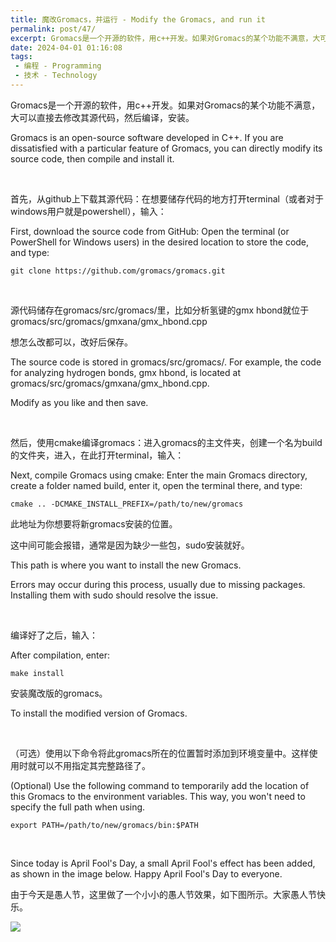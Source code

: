 ```yaml
---
title: 魔改Gromacs，并运行 - Modify the Gromacs, and run it
permalink: post/47/
excerpt: Gromacs是一个开源的软件，用c++开发。如果对Gromacs的某个功能不满意，大可以直接去修改其源代码，然后编译，安装。<br>Gromacs is an open-source software developed in C++. If you are dissatisfied with a particular feature of Gromacs, you can directly modify its source code, then compile and install it.
date: 2024-04-01 01:16:08
tags:
 - 编程 - Programming
 - 技术 - Technology
---
```


Gromacs是一个开源的软件，用c++开发。如果对Gromacs的某个功能不满意，大可以直接去修改其源代码，然后编译，安装。

Gromacs is an open-source software developed in C++. If you are dissatisfied with a particular feature of Gromacs, you can directly modify its source code, then compile and install it.

<p><br></p>

首先，从github上下载其源代码：在想要储存代码的地方打开terminal（或者对于windows用户就是powershell），输入：

First, download the source code from GitHub: Open the terminal (or PowerShell for Windows users) in the desired location to store the code, and type:

```
git clone https://github.com/gromacs/gromacs.git
```

<p><br></p>

源代码储存在gromacs/src/gromacs/里，比如分析氢键的gmx hbond就位于gromacs/src/gromacs/gmxana/gmx_hbond.cpp

想怎么改都可以，改好后保存。

The source code is stored in gromacs/src/gromacs/. For example, the code for analyzing hydrogen bonds, gmx hbond, is located at gromacs/src/gromacs/gmxana/gmx_hbond.cpp.

Modify as you like and then save.

<p><br></p>

然后，使用cmake编译gromacs：进入gromacs的主文件夹，创建一个名为build的文件夹，进入，在此打开terminal，输入：

Next, compile Gromacs using cmake: Enter the main Gromacs directory, create a folder named build, enter it, open the terminal there, and type:

```
cmake .. -DCMAKE_INSTALL_PREFIX=/path/to/new/gromacs
```
此地址为你想要将新gromacs安装的位置。

这中间可能会报错，通常是因为缺少一些包，sudo安装就好。

This path is where you want to install the new Gromacs.

Errors may occur during this process, usually due to missing packages. Installing them with sudo should resolve the issue.

<p><br></p>

编译好了之后，输入：

After compilation, enter:

```
make install
```
安装魔改版的gromacs。

To install the modified version of Gromacs.

<p><br></p>

（可选）使用以下命令将此gromacs所在的位置暂时添加到环境变量中。这样使用时就可以不用指定其完整路径了。

(Optional) Use the following command to temporarily add the location of this Gromacs to the environment variables. This way, you won't need to specify the full path when using.

```
export PATH=/path/to/new/gromacs/bin:$PATH
```

<p><br></p>

Since today is April Fool's Day, a small April Fool's effect has been added, as shown in the image below. Happy April Fool's Day to everyone.

由于今天是愚人节，这里做了一个小小的愚人节效果，如下图所示。大家愚人节快乐。

![](1.png)